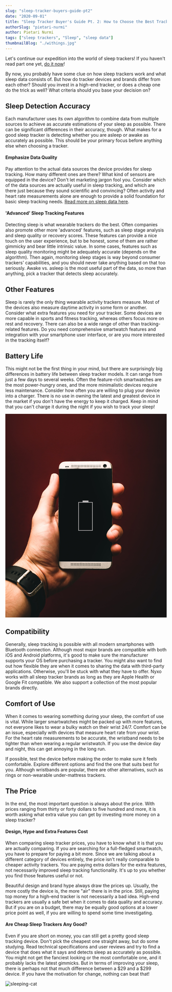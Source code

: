 ```yaml
---
slug: "sleep-tracker-buyers-guide-pt2"
date: "2020-09-01"
title: "Sleep Tracker Buyer's Guide Pt. 2: How to Choose the Best Tracker for You"
authorSlug: "pietari-nurmi"
author: Pietari Nurmi
tags: ["sleep trackers", "Sleep", "sleep data"]
thumbnailBlog: "./withings.jpg"
---
```


Let's continue our expedition into the world of sleep trackers! If you haven't read part one yet, [do it now](https://nyxo.app/sleep-tracker-buyers-guide-pt1)!

By now, you probably have some clue on how sleep trackers work and what sleep data consists of. But how do tracker devices and brands differ from each other? Should you invest in a high-end tracker, or does a cheap one do the trick as well? What criteria should you base your decision on?

## Sleep Detection Accuracy

Each manufacturer uses its own algorithm to combine data from multiple sources to achieve as accurate estimations of your sleep as possible. There can be significant differences in their accuracy, though. What makes for a good sleep tracker is detecting whether you are asleep or awake as accurately as possible. This should be your primary focus before anything else when choosing a tracker.

#### Emphasize Data Quality

Pay attention to the actual data sources the device provides for sleep tracking. How many different ones are there? What kind of sensors are equipped in the device? Don't let marketing jargon fool you. Consider which of the data sources are actually useful in sleep tracking, and which are there just because they sound scientific and convincing? Often activity and heart rate measurements alone are enough to provide a solid foundation for basic sleep tracking needs. [Read more on sleep data here](https://nyxo.app/sleep-tracker-buyers-guide-pt1).

#### 'Advanced' Sleep Tracking Features

Detecting sleep is what wearable trackers do the best. Often companies also promote other more 'advanced' features, such as sleep stage analysis and sleep quality or recovery scores. These features can provide a nice touch on the user experience, but to be honest, some of them are rather gimmicky and bear little intrinsic value. In some cases, features such as sleep quality monitoring might be adequately accurate (depends on the algorithm). Then again, monitoring sleep stages is way beyond consumer trackers' capabilities, and you should never take anything based on that too seriously. Awake vs. asleep is the most useful part of the data, so more than anything, pick a tracker that detects sleep accurately.

## Other Features

Sleep is rarely the only thing wearable activity trackers measure. Most of the devices also measure daytime activity in some form or another. Consider what extra features you need for your tracker. Some devices are more capable in sports and fitness tracking, whereas others focus more on rest and recovery. There can also be a wide range of other than tracking-related features. Do you need comprehensive smartwatch features and integration with your smartphone user interface, or are you more interested in the tracking itself?

## Battery Life

This might not be the first thing in your mind, but there are surprisingly big differences in battery life between sleep tracker models. It can range from just a few days to several weeks. Often the feature-rich smartwatches are the most power-hungry ones, and the more minimalistic devices require less maintenance. Consider how often you are willing to plug your device into a charger. There is no use in owning the latest and greatest device in the market if you don't have the energy to keep it charged. Keep in mind that you can't charge it during the night if you wish to track your sleep!

![battery-low](battery-low.jpg)

## Compatibility

Generally, sleep tracking is possible with all modern smartphones with Bluetooth connection. Although most major brands are compatible with both iOS and Android platforms, it's good to make sure the manufacturer supports your OS before purchasing a tracker. You might also want to find out how flexible they are when it comes to sharing the data with third-party applications. Otherwise, you'll be stuck with what they have to offer. Nyxo works with all sleep tracker brands as long as they are Apple Health or Google Fit compatible. We also support a collection of the most popular brands directly.

## Comfort of Use

When it comes to wearing something during your sleep, the comfort of use is vital. While larger smartwatches might be packed up with more features, not everyone likes to wear a bulky watch on their wrist 24/7. Comfort can be an issue, especially with devices that measure heart rate from your wrist. For the heart rate measurements to be accurate, the wristband needs to be tighter than when wearing a regular wristwatch. If you use the device day and night, this can get annoying in the long run.

If possible, test the device before making the order to make sure it feels comfortable. Explore different options and find the one that suits best for you. Although wristbands are popular, there are other alternatives, such as rings or non-wearable under-mattress trackers.

## The Price

In the end, the most important question is always about the price. With prices ranging from thirty or forty dollars to five hundred and more, it is worth asking what extra value you can get by investing more money on a sleep tracker?

#### Design, Hype and Extra Features Cost

When comparing sleep tracker prices, you have to know what it is that you are actually comparing. If you are searching for a full-fledged smartwatch, you have to prepare for paying a bit more. Since we are talking about a different category of devices entirely, the price isn't really comparable to cheaper activity trackers. You are paying extra dollars for the extra features, not necessarily improved sleep tracking functionality. It's up to you whether you find those features useful or not.

Beautiful design and brand hype always draw the prices up. Usually, the more costly the device is, the more "air" there is in the price. Still, paying top money for a high-end tracker is not necessarily a bad idea. High-end trackers are usually a safe bet when it comes to data quality and accuracy. But if you are on a budget, there may be equally good options at a lower price point as well, if you are willing to spend some time investigating.

#### Are Cheap Sleep Trackers Any Good?

Even if you are short on money, you can still get a pretty good sleep tracking device. Don't pick the cheapest one straight away, but do some studying. Read technical specifications and user reviews and try to find a device that does what it says and detects sleep as accurately as possible. You might not get the fanciest looking or the most comfortable one, and it probably lacks the latest gimmicks. But in terms of improving your sleep, there is perhaps not that much difference between a $29 and a $299 device. If you have the motivation for change, nothing can beat that!

![sleeping-cat](sleeping-cat.jpg)
